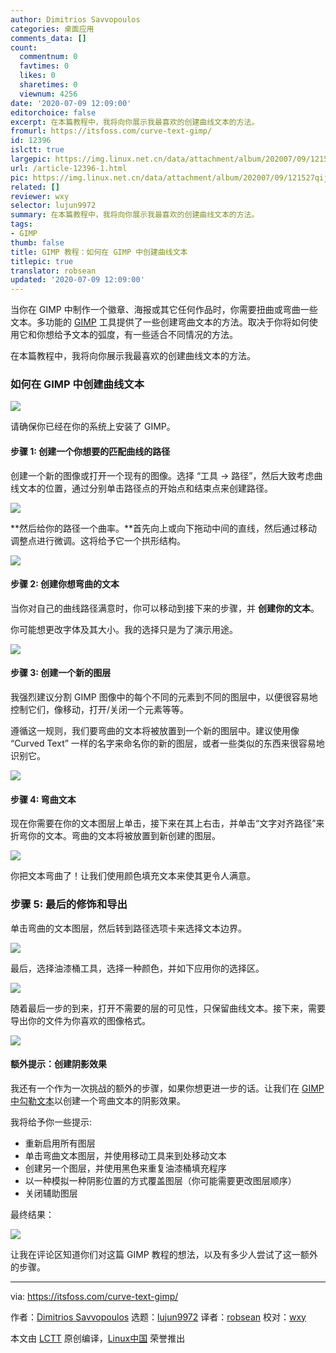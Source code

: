 ```yaml
---
author: Dimitrios Savvopoulos
categories: 桌面应用
comments_data: []
count:
  commentnum: 0
  favtimes: 0
  likes: 0
  sharetimes: 0
  viewnum: 4256
date: '2020-07-09 12:09:00'
editorchoice: false
excerpt: 在本篇教程中，我将向你展示我最喜欢的创建曲线文本的方法。
fromurl: https://itsfoss.com/curve-text-gimp/
id: 12396
islctt: true
largepic: https://img.linux.net.cn/data/attachment/album/202007/09/121527qijobfbmz17j1bjq.jpg
url: /article-12396-1.html
pic: https://img.linux.net.cn/data/attachment/album/202007/09/121527qijobfbmz17j1bjq.jpg.thumb.jpg
related: []
reviewer: wxy
selector: lujun9972
summary: 在本篇教程中，我将向你展示我最喜欢的创建曲线文本的方法。
tags:
- GIMP
thumb: false
title: GIMP 教程：如何在 GIMP 中创建曲线文本
titlepic: true
translator: robsean
updated: '2020-07-09 12:09:00'
---
```


当你在 GIMP 中制作一个徽章、海报或其它任何作品时，你需要扭曲或弯曲一些文本。多功能的 [GIMP](https://www.gimp.org/) 工具提供了一些创建弯曲文本的方法。取决于你将如何使用它和你想给予文本的弧度，有一些适合不同情况的方法。


在本篇教程中，我将向你展示我最喜欢的创建曲线文本的方法。


### 如何在 GIMP 中创建曲线文本


![](/data/attachment/album/202007/09/121527qijobfbmz17j1bjq.jpg)


请确保你已经在你的系统上安装了 GIMP。


#### 步骤 1: 创建一个你想要的匹配曲线的路径


创建一个新的图像或打开一个现有的图像。选择 “工具 -> 路径”，然后大致考虑曲线文本的位置，通过分别单击路径点的开始点和结束点来创建路径。


![](/data/attachment/album/202007/09/121536vzz3hg51zm1tl1tt.png)


\*\*然后给你的路径一个曲率。\*\*首先向上或向下拖动中间的直线，然后通过移动调整点进行微调。这将给予它一个拱形结构。


![](/data/attachment/album/202007/09/121546b8ng23414o12ogoq.png)


#### 步骤 2: 创建你想弯曲的文本


当你对自己的曲线路径满意时，你可以移动到接下来的步骤，并 **创建你的文本**。


你可能想更改字体及其大小。我的选择只是为了演示用途。


![](/data/attachment/album/202007/09/121607p411chcnt77cn1l2.png)


#### 步骤 3: 创建一个新的图层


我强烈建议分割 GIMP 图像中的每个不同的元素到不同的图层中，以便很容易地控制它们，像移动，打开/关闭一个元素等等。


遵循这一规则，我们要弯曲的文本将被放置到一个新的图层中。建议使用像 “Curved Text” 一样的名字来命名你的新的图层，或者一些类似的东西来很容易地识别它。


![](/data/attachment/album/202007/09/121628q3nngmsvrm7fmtn9.png)


#### 步骤 4: 弯曲文本


现在你需要在你的文本图层上单击，接下来在其上右击，并单击“文字对齐路径”来折弯你的文本。弯曲的文本将被放置到新创建的图层。


![](/data/attachment/album/202007/09/121641wgxkgx5p2p2fngde.png)


你把文本弯曲了！让我们使用颜色填充文本来使其更令人满意。


### 步骤 5: 最后的修饰和导出


单击弯曲的文本图层，然后转到路径选项卡来选择文本边界。


![](/data/attachment/album/202007/09/121656itvwlpqw35vo44qo.png)


最后，选择油漆桶工具，选择一种颜色，并如下应用你的选择区。


![](/data/attachment/album/202007/09/121708dsbs4054pldfr3h9.png)


随着最后一步的到来，打开不需要的层的可见性，只保留曲线文本。接下来，需要导出你的文件为你喜欢的图像格式。


![](/data/attachment/album/202007/09/121723op2qqf3tw6ltzzg3.png)


#### 额外提示：创建阴影效果


我还有一个作为一次挑战的额外的步骤，如果你想更进一步的话。让我们在 [GIMP 中勾勒文本](https://itsfoss.com/gimp-text-outline/)以创建一个弯曲文本的阴影效果。


我将给予你一些提示:


* 重新启用所有图层
* 单击弯曲文本图层，并使用移动工具来到处移动文本
* 创建另一个图层，并使用黑色来重复油漆桶填充程序
* 以一种模拟一种阴影位置的方式覆盖图层（你可能需要更改图层顺序）
* 关闭辅助图层


最终结果：


![](/data/attachment/album/202007/09/121732wq0i8l5q5ciiclyd.jpg)


让我在评论区知道你们对这篇 GIMP 教程的想法，以及有多少人尝试了这一额外的步骤。




---


via: <https://itsfoss.com/curve-text-gimp/>


作者：[Dimitrios Savvopoulos](https://itsfoss.com/author/dimitrios/) 选题：[lujun9972](https://github.com/lujun9972) 译者：[robsean](https://github.com/robsean) 校对：[wxy](https://github.com/wxy)


本文由 [LCTT](https://github.com/LCTT/TranslateProject) 原创编译，[Linux中国](https://linux.cn/) 荣誉推出